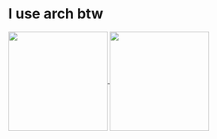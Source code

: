 # I use arch btw

<a href="https://github.com/Into-The-Maze">
  <img height=200 align="center" src="https://github-readme-stats.vercel.app/api?username=L-o-ng&theme=midnight-purple&include_all_commits=true&card_width=650px" />
</a>
<a href="https://github.com/Into-The-Maze/ITM-nv/">
  <img height=200 align="center" src="https://github-readme-stats.vercel.app/api/pin/?username=Into-The-Maze&theme=midnight-purple&repo=Arkanyx&layout=compact" />
</a>


